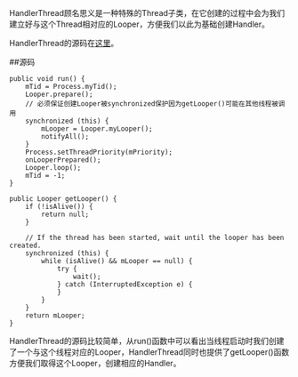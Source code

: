 HandlerThread顾名思义是一种特殊的Thread子类，在它创建的过程中会为我们建立好与这个Thread相对应的Looper，方便我们以此为基础创建Handler。

HandlerThread的源码在[这里](https://github.com/android/platform_frameworks_base/blob/master/core/java/android/os/HandlerThread.java)。

##源码

```
public void run() {
    mTid = Process.myTid();
    Looper.prepare();
    // 必须保证创建Looper被synchronized保护因为getLooper()可能在其他线程被调用
    synchronized (this) {
        mLooper = Looper.myLooper();
        notifyAll();
    }
    Process.setThreadPriority(mPriority);
    onLooperPrepared();
    Looper.loop();
    mTid = -1;
}

public Looper getLooper() {
    if (!isAlive()) {
        return null;
    }
    
    // If the thread has been started, wait until the looper has been created.
    synchronized (this) {
        while (isAlive() && mLooper == null) {
            try {
                wait();
            } catch (InterruptedException e) {
            }
        }
    }
    return mLooper;
}
```

HandlerThread的源码比较简单，从run()函数中可以看出当线程启动时我们创建了一个与这个线程对应的Looper，HandlerThread同时也提供了getLooper()函数方便我们取得这个Looper，创建相应的Handler。


